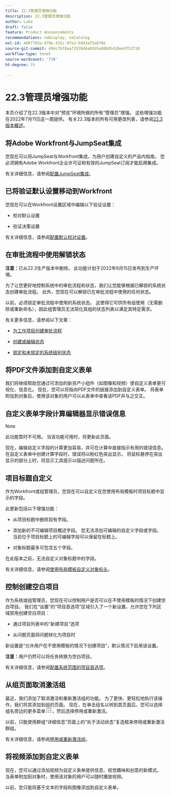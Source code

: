 ```yaml
---
title: 22.3管理员增强功能
description: 22.3管理员增强功能
author: Luke
draft: false
feature: Product Announcements
recommendations: noDisplay, noCatalog
exl-id: 4607703a-d70e-432c-9fa2-bd43af5a870e
source-git-commit: 494c7bf8aaf3570d4a01b5e88b85410ee3f52f18
workflow-type: tm+mt
source-wordcount: '770'
ht-degree: 1%

---
```


# 22.3管理员增强功能

本页介绍了在22.3版本中对“预览”环境所做的所有“管理员”增强。 这些增强功能在2022年7月11日这一周提供。 有关22.3版本的所有可用更改列表，请参阅[22.3版本概述](/help/quicksilver/product-announcements/product-releases/22.3-release-activity/22-3-release-overview.md)。

## 将Adobe Workfront与JumpSeat集成

您现在可以将JumpSeat与Workfront集成，为用户创建自定义的产品内指南。 您必须拥有Adobe Workfront企业许可证和有效的JumpSeat订阅才能启用集成。

有关详细信息，请参阅[配置JumpSeat集成](/help/quicksilver/administration-and-setup/configure-integrations/configure-jumpseat.md)。

## 已将验证默认设置移动到Workfront

您现在可以在Workfront设置区域中编辑以下验证设置：

* 校对默认设置

* 验证决策设置

有关详细信息，请参阅[配置默认校对设置](/help/quicksilver/administration-and-setup/manage-workfront/configure-proofing/configure-default-proof-settings.md)。

## 在审批流程中使用解锁状态

**注意：**&#x200B;已从22.3生产版本中删除。 此功能计划于2022年9月15日发布到生产环境。

为了让您更好地控制系统中的审批流程和状态，我们让您能够根据已解锁的系统状态创建审批流程。 此外，您现在可以解锁已在审批流程中使用的任何状态。

以前，必须锁定审批流程中使用的系统状态。 这使得它可供所有组使用（无需删除或重新命名），因此组管理员无法简化其组的状态列表以满足其特定需求。

有关更多信息，请参阅以下文章：

* [为工作项目创建审批流程](/help/quicksilver/administration-and-setup/customize-workfront/configure-approval-milestone-processes/create-approval-processes.md)

* [创建或编辑状态](/help/quicksilver/administration-and-setup/customize-workfront/creating-custom-status-and-priority-labels/create-or-edit-a-status.md)

* [锁定和未锁定的系统级别状态](/help/quicksilver/administration-and-setup/customize-workfront/creating-custom-status-and-priority-labels/lock-or-unlock-a-custom-system-level-status.md)


## 将PDF文件添加到自定义表单

我们将继续帮助您通过可添加的新资产小组件（如图像和视频）使自定义表单更可视化、信息化。 现在，您可以将指向PDF文件的链接添加到自定义表单。 将表单附加到对象后，使用该对象的用户可以从表单中查看该PDF并与之交互。

## 自定义表单字段计算编辑器显示错误信息

>[!NOTE]
>
>此功能暂时不可用。 当该功能可用时，将更新此页面。

现在，编辑自定义字段的计算更加容易，并可在计算中直接指示有用的错误信息。 在自定义表单中创建计算字段时，错误将以粉红色突出显示。 将鼠标悬停在突出显示的部分上时，将显示工具提示以描述问题所在。

## 项目标题自定义

作为Workfront或组管理员，您现在可以自定义在您使用布局模板时项目标题中显示的字段。

此更新包括以下增强功能：

* 从项目标题中删除现有字段。

* 添加新的不可编辑项目概述字段。 您无法添加可编辑的自定义字段或字段。 当前位于项目标题上的可编辑字段可以保留在标题上。

* 对象标题最多可包含五个字段。


在此版本之前，无法自定义对象标题中的字段。

有关详细信息，请参阅[使用布局模板自定义对象标头](/help/quicksilver/administration-and-setup/customize-workfront/use-layout-templates/customize-object-headers.md)。

## 控制创建空白项目

作为系统或组管理员，您现在可以控制用户是否可以在不使用模板的情况下创建空白项目。 我们在“设置”的“项目首选项”区域引入了一个新设置，允许您在下列区域禁用创建空白项目：

* 通过项目列表中的“新建项目”选项

* 从问题页面将问题转化为项目时


新设置是“允许用户在不使用模板的情况下创建项目”，默认情况下启用该设置。

**注意：**&#x200B;用户仍然可以将任务转换为空白项目。

有关详细信息，请参阅[配置系统范围的项目首选项](/help/quicksilver/administration-and-setup/set-up-workfront/configure-system-defaults/set-project-preferences.md)。

## 从组页面取消激活组

最近，我们添加了取消激活和重新激活组的功能。 为了更快、更轻松地执行该操作，我们将其添加到组的页面。 现在，在单击组名以转到其页面后，您可以选择组名旁边的更多菜单![主菜单图标](/help/quicksilver/administration-and-setup/manage-groups/create-and-manage-groups/assets/main-menu-icon.png)，然后选择停用或重新激活。

以前，只能使用群组“详细信息”页面上的“处于活动状态”复选框来停用或重新激活群组。

有关详细信息，请参阅[停用或重新激活组](/help/quicksilver/administration-and-setup/manage-groups/create-and-manage-groups/deactivate-or-reactivate-a-group.md)。

## 将视频添加到自定义表单

现在，您可以通过添加视频为自定义表单提供信息、视觉趣味和创意的新模式。 当表单附加到对象时，使用该对象的用户可以随时播放视频。

以前，您只能将基于文本的字段和图像添加到自定义表单。

